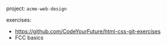 project: `acme-web-design`

exercises:
* https://github.com/CodeYourFuture/html-css-git-exercises
* FCC basics
